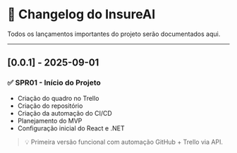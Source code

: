 # 📜 Changelog do InsureAI

Todos os lançamentos importantes do projeto serão documentados aqui.

---

## [0.0.1] - 2025-09-01

### ✅ SPR01 - Início do Projeto
- Criação do quadro no Trello
- Criação do repositório
- Criação da automação do CI/CD
- Planejamento do MVP
- Configuração inicial do React e .NET

> 💡 Primeira versão funcional com automação GitHub + Trello via API.